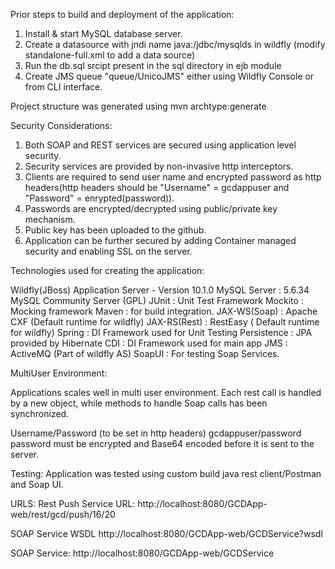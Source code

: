Prior steps to build and deployment of the application:
1) Install & start MySQL database server.
2) Create a datasource with jndi name java:/jdbc/mysqlds in wildfly (modify standalone-full.xml to add a data source)
3) Run the db.sql srcipt present in the sql directory in ejb module
4) Create JMS queue "queue/UnicoJMS" either using Wildfly Console or from CLI interface. 

Project structure was generated using mvn archtype:generate

Security Considerations:

1. Both SOAP and REST services are secured using application level security.
2. Security services are provided by non-invasive http interceptors.
3. Clients are required to send user name and encrypted password as http headers(http headers should be "Username" = gcdappuser and "Password" = enrypted(password)).
4. Passwords are encrypted/decrypted using public/private key mechanism.
5. Public key has been uploaded to the github.
6. Application can be further secured by adding Container managed security and enabling SSL on the server.

Technologies used for creating the application:


Wildfly(JBoss) Application Server - Version 10.1.0
MySQL Server : 5.6.34 MySQL Community Server (GPL)
JUnit : Unit Test Framework
Mockito : Mocking framework
Maven : for build integration.
JAX-WS(Soap) : Apache CXF (Default runtime for wildfly)
JAX-RS(Rest) : RestEasy ( Default runtime for wildfly)
Spring : DI Framework used for Unit Testing
Persistence : JPA provided by Hibernate
CDI : DI Framework used for main app
JMS : ActiveMQ (Part of wildfly AS)
SoapUI : For testing Soap Services.

MultiUser Environment:

Applications scales well in multi user environment. 
Each rest call is handled by a new object, while methods to handle Soap calls has been synchronized.

Username/Password (to be set in http headers)
gcdappuser/password
password must be encrypted and Base64 encoded before it is sent to the server.

Testing:
Application was tested using custom build java rest client/Postman and Soap UI.

URLS:
Rest Push Service URL:
http://localhost:8080/GCDApp-web/rest/gcd/push/16/20

SOAP Service WSDL
http://localhost:8080/GCDApp-web/GCDService?wsdl

SOAP Service:
http://localhost:8080/GCDApp-web/GCDService
